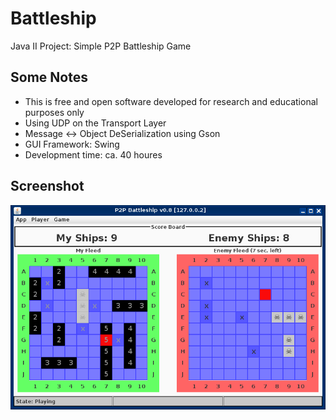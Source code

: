 # Battleship
Java II Project: Simple P2P Battleship Game

## Some Notes

* This is free and open software developed for research and educational purposes only
* Using UDP on the Transport Layer
* Message <-> Object DeSerialization using Gson
* GUI Framework: Swing
* Development time: ca. 40 houres

## Screenshot

![alt tag](docs/battleship.png)
